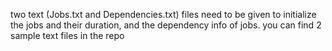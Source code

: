 two text (Jobs.txt and Dependencies.txt) files need to be given to initialize the jobs and their duration, and the dependency info of jobs.
you can find 2 sample text files in the repo
